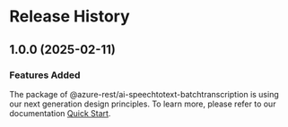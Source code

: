# Release History
    
## 1.0.0 (2025-02-11)

### Features Added

The package of @azure-rest/ai-speechtotext-batchtranscription is using our next generation design principles. To learn more, please refer to our documentation [Quick Start](https://aka.ms/azsdk/js/mgmt/quickstart).
